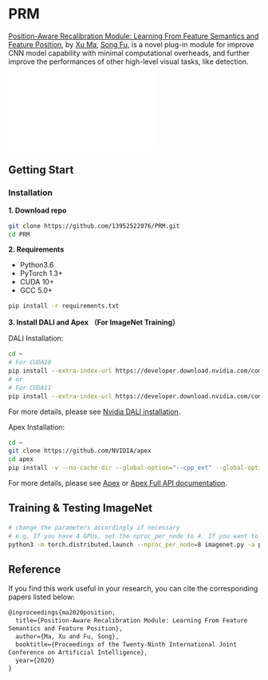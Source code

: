 # PRM

[Position-Aware Recalibration Module: Learning From Feature Semantics and
Feature Position](https://www.ijcai.org/Proceedings/2020/0111.pdf), by [Xu Ma](https://13952522076.github.io/), [Song Fu](https://www.cse.unt.edu/~song/), is a novel plug-in module for improve CNN model capability with minimal computational overheads, and further improve the performances of other high-level visual tasks, like detection.


![PRM_module](figs/structure.pdf)


## Getting Start
### Installation

 __1. Download repo__
 
```Bash
git clone https://github.com/13952522076/PRM.git
cd PRM
```

__2. Requirements__

- Python3.6
- PyTorch 1.3+
- CUDA 10+
- GCC 5.0+
```Bash
pip install -r requirements.txt
```
__3. Install DALI and Apex （For ImageNet Training）__

DALI Installation:
```Bash
cd ~
# For CUDA10
pip install --extra-index-url https://developer.download.nvidia.com/compute/redist nvidia-dali-cuda100
# or
# For CUDA11
pip install --extra-index-url https://developer.download.nvidia.com/compute/redist nvidia-dali-cuda110
```
For more details, please see [Nvidia DALI installation](https://docs.nvidia.com/deeplearning/dali/user-guide/docs/installation.html).


Apex Installation:
```Bash
cd ~
git clone https://github.com/NVIDIA/apex
cd apex
pip install -v --no-cache-dir --global-option="--cpp_ext" --global-option="--cuda_ext" ./
```
For more details, please see [Apex](https://github.com/NVIDIA/apex) or [Apex Full API documentation](https://nvidia.github.io/apex/).


<!--__Prepare ImageNet dataset__-->

<!--```Bash-->
<!--cd ~-->
<!--cd Efficient_ImageNet_Classification-->
<!--mkdir data-->
<!--cd data-->
<!--# Replace PATH_TO_ImageNet to your ImageNet dataset path-->
<!--ln -s PATH_TO_ImageNet imagenet-->
<!--```-->

## Training & Testing ImageNet
```Bash
# change the parameters accordingly if necessary
# e.g, If you have 4 GPUs, set the nproc_per_node to 4. If you want to train with 32FP, remove ----fp16.
python3 -m torch.distributed.launch --nproc_per_node=8 imagenet.py -a prm_resnet50 --fp16 --b 32
```


## Reference
If you find this work useful in your research, you can cite the corresponding papers listed below:

    @inproceedings{ma2020position,
      title={Position-Aware Recalibration Module: Learning From Feature Semantics and Feature Position},
      author={Ma, Xu and Fu, Song},
      booktitle={Proceedings of the Twenty-Ninth International Joint Conference on Artificial Intelligence},
      year={2020}
    }






